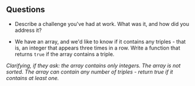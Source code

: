 ## Questions

* Describe a challenge you've had at work. What was it, and how did you address it?

* We have an array, and we'd like to know if it contains any triples - that is, an integer that appears three times in a row. Write a function that returns `true` if the array contains a triple.

*Clarifying, if they ask: the array contains only integers. The array is not sorted. The array can contain any number of triples - return true if it contains at least one.*
